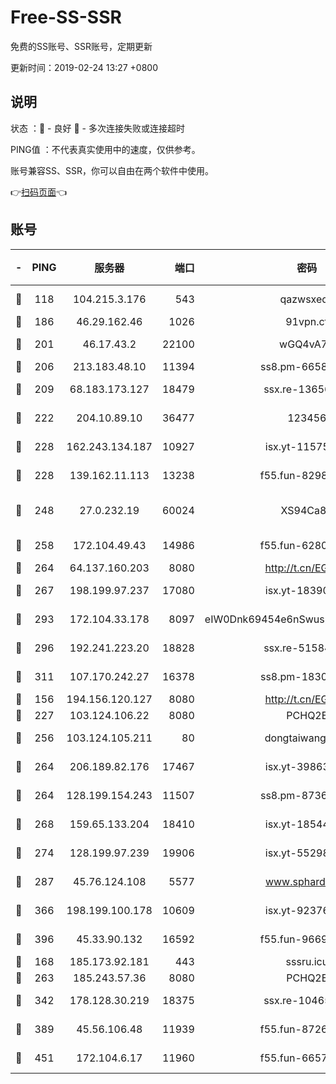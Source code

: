 # Free-SS-SSR

免费的SS账号、SSR账号，定期更新

更新时间：2019-02-24 13:27 +0800

## 说明

状态     ：🙂 - 良好 🙁 - 多次连接失败或连接超时

PING值   ：不代表真实使用中的速度，仅供参考。

账号兼容SS、SSR，你可以自由在两个软件中使用。

👉[扫码页面](https://liesauer.github.io/free-ss-ssr.github.io/)👈

## 账号

|-|PING|服务器|端口|密码|加密方式|区域|
|:----:|:----:|:-----:|-----:|:----:|:----:|:----:|
|🙂|118|104.215.3.176|543|qazwsxedc|aes-256-gcm|JP|
|🙂|186|46.29.162.46|1026|91vpn.cf|rc4-md5|RU|
|🙂|201|46.17.43.2|22100|wGQ4vA7D|aes-256-gcm|RU|
|🙂|206|213.183.48.10|11394|ss8.pm-66583704|rc4-md5|RU|
|🙂|209|68.183.173.127|18479|ssx.re-13656982|aes-256-cfb|US|
|🙂|222|204.10.89.10|36477|123456|aes-256-cfb|US|
|🙂|228|162.243.134.187|10927|isx.yt-11575973|aes-256-cfb|US|
|🙂|228|139.162.11.113|13238|f55.fun-82987043|aes-256-cfb|SG|
|🙂|248|27.0.232.19|60024|XS94Ca8K|xchacha20-ietf-poly1305|HK|
|🙂|258|172.104.49.43|14986|f55.fun-62809242|aes-256-cfb|SG|
|🙂|264|64.137.160.203|8080|http://t.cn/EGJIyrl|rc4-md5|CA|
|🙂|267|198.199.97.237|17080|isx.yt-18390147|aes-256-cfb|US|
|🙂|293|172.104.33.178|8097|eIW0Dnk69454e6nSwuspv9DmS201tQ0D|aes-256-cfb|SG|
|🙂|296|192.241.223.20|18828|ssx.re-51584753|aes-256-cfb|US|
|🙂|311|107.170.242.27|16378|ss8.pm-18305798|aes-256-cfb|US|
|🙂|156|194.156.120.127|8080|http://t.cn/EGJIyrl|rc4-md5|RU|
|🙂|227|103.124.106.22|8080|PCHQ2E|rc4-md5|US|
|🙂|256|103.124.105.211|80|dongtaiwang.com|aes-256-cfb|US|
|🙂|264|206.189.82.176|17467|isx.yt-39863046|aes-256-cfb|SG|
|🙂|264|128.199.154.243|11507|ss8.pm-87365089|aes-256-cfb|SG|
|🙂|268|159.65.133.204|18410|isx.yt-18544574|aes-256-cfb|SG|
|🙂|274|128.199.97.239|19906|isx.yt-55298055|aes-256-cfb|SG|
|🙂|287|45.76.124.108|5577|www.sphard.com|aes-256-cfb|AU|
|🙂|366|198.199.100.178|10609|isx.yt-92376934|aes-256-cfb|US|
|🙂|396|45.33.90.132|16592|f55.fun-96694755|aes-256-cfb|US|
|🙁|168|185.173.92.181|443|sssru.icu|rc4-md5|RU|
|🙁|263|185.243.57.36|8080|PCHQ2E|rc4-md5|US|
|🙁|342|178.128.30.219|18375|ssx.re-10465888|aes-256-cfb|SG|
|🙁|389|45.56.106.48|11939|f55.fun-87263738|aes-256-cfb|US|
|🙁|451|172.104.6.17|11960|f55.fun-66579166|aes-256-cfb|US|

